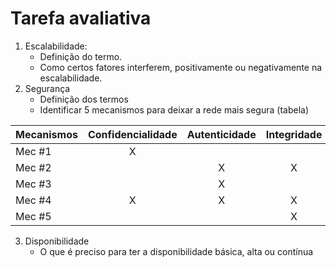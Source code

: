 # Tarefa avaliativa
1. Escalabilidade:
	- Definição do termo.
	- Como certos fatores interferem, positivamente ou negativamente na escalabilidade.
2. Segurança
	- Definição dos termos
	- Identificar 5 mecanismos para deixar a rede mais segura (tabela)
	
| Mecanismos | Confidencialidade | Autenticidade | Integridade |
|--|:--:|:--:|:--:|
| Mec #1 | X |  |  |
| Mec #2 |  | X | X |
| Mec #3 |  | X |  |
| Mec #4 | X | X | X |
| Mec #5 |  |  | X |

3. Disponibilidade
	- O que é preciso para ter a disponibilidade básica, alta ou contínua
<!--stackedit_data:
eyJoaXN0b3J5IjpbLTEwNDU1OTgzN119
-->